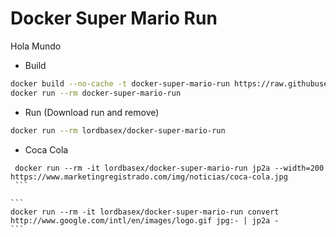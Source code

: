 # Docker Super Mario Run
Hola Mundo

* Build
```bash
docker build --no-cache -t docker-super-mario-run https://raw.githubusercontent.com/lordbasex/Docker/master/docker-super-mario-run/Dockerfile
docker run --rm docker-super-mario-run
```
* Run (Download run and remove)
```bash
docker run --rm lordbasex/docker-super-mario-run
```

* Coca Cola
````
 docker run --rm -it lordbasex/docker-super-mario-run jp2a --width=200 https://www.marketingregistrado.com/img/noticias/coca-cola.jpg
 ```

```
docker run --rm -it lordbasex/docker-super-mario-run convert http://www.google.com/intl/en/images/logo.gif jpg:- | jp2a -
```

